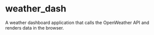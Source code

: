 # weather_dash
A weather dashboard application that calls the OpenWeather API and renders data in the browser.
